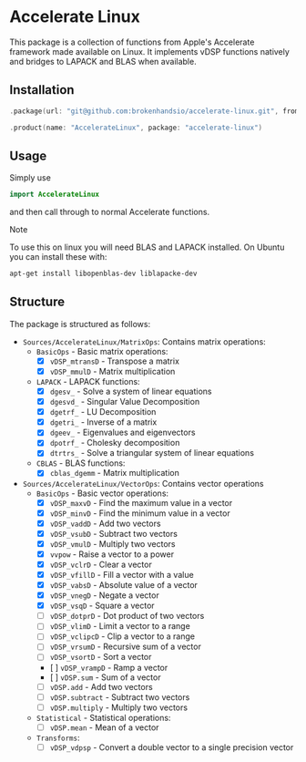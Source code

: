 # Accelerate Linux

This package is a collection of functions from Apple's Accelerate framework made available on Linux. It implements vDSP functions natively and bridges to LAPACK and BLAS when available.

## Installation

```swift
.package(url: "git@github.com:brokenhandsio/accelerate-linux.git", from: "main")
```

```swift
.product(name: "AccelerateLinux", package: "accelerate-linux")
```

## Usage

Simply use

```swift
import AccelerateLinux
```

and then call through to normal Accelerate functions. 

> [!NOTE]
> To use this on linux you will need BLAS and LAPACK installed. On Ubuntu you can install these with:
>```bash
> apt-get install libopenblas-dev liblapacke-dev
>```

## Structure 

The package is structured as follows:

- `Sources/AccelerateLinux/MatrixOps`: Contains matrix operations:
    - `BasicOps` - Basic matrix operations:
        - [x] `vDSP_mtransD` - Transpose a matrix
        - [x] `vDSP_mmulD` - Matrix multiplication
    - `LAPACK` - LAPACK functions:
        - [x] `dgesv_` - Solve a system of linear equations
        - [x] `dgesvd_` - Singular Value Decomposition
        - [x] `dgetrf_` - LU Decomposition
        - [x] `dgetri_` - Inverse of a matrix
        - [x] `dgeev_` - Eigenvalues and eigenvectors
        - [x] `dpotrf_` - Cholesky decomposition
        - [x] `dtrtrs_` - Solve a triangular system of linear equations
    - `CBLAS` - BLAS functions:
        - [x] `cblas_dgemm` - Matrix multiplication
- `Sources/AccelerateLinux/VectorOps`: Contains vector operations
    - `BasicOps` - Basic vector operations:
        - [x] `vDSP_maxvD` - Find the maximum value in a vector
        - [x] `vDSP_minvD` - Find the minimum value in a vector
        - [x] `vDSP_vaddD` - Add two vectors
        - [x] `vDSP_vsubD` - Subtract two vectors
        - [x] `vDSP_vmulD` - Multiply two vectors
        - [x] `vvpow` - Raise a vector to a power
        - [x] `vDSP_vclrD` - Clear a vector
        - [x] `vDSP_vfillD` - Fill a vector with a value
        - [x] `vDSP_vabsD` - Absolute value of a vector
        - [x] `vDSP_vnegD` - Negate a vector
        - [x] `vDSP_vsqD` - Square a vector
        - [ ] `vDSP_dotprD` - Dot product of two vectors
        - [ ] `vDSP_vlimD` - Limit a vector to a range
        - [ ] `vDSP_vclipcD` - Clip a vector to a range
        - [ ] `vDSP_vrsumD` - Recursive sum of a vector
        - [ ] `vDSP_vsortD` - Sort a vector
        - [ ] `vDSP_vrampD` - Ramp a vector
        - [ ] `vDSP.sum` - Sum of a vector
        - [ ] `vDSP.add` - Add two vectors
        - [ ] `vDSP.subtract` - Subtract two vectors
        - [ ] `vDSP.multiply` - Multiply two vectors
    - `Statistical` - Statistical operations:
        - [ ] `vDSP.mean` - Mean of a vector
    - `Transforms`:
        - [ ] `vDSP_vdpsp` - Convert a double vector to a single precision vector
